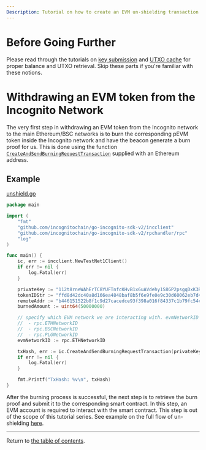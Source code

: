 ```yaml
---
Description: Tutorial on how to create an EVM un-shielding transaction
---
```


# Before Going Further

Please read through the tutorials on [key submission](../../accounts/submit_key.md)
and [UTXO cache](../../accounts/utxo_cache.md) for proper balance and UTXO retrieval. Skip these parts if you're familiar
with these notions.

# Withdrawing an EVM token from the Incognito Network

The very first step in withdrawing an EVM token from the Incognito network to the main Ethereum/BSC networks is to burn
the corresponding pEVM token inside the Incognito network and have the beacon generate a burn proof for us. This is done
using the function [`CreateAndSendBurningRequestTransaction`](../../../../incclient/bridge.go) supplied with an Ethereum
address.

## Example

[unshield.go](../../../code/bridge/evm/unshield/unshield.go)

```go
package main

import (
	"fmt"
	"github.com/incognitochain/go-incognito-sdk-v2/incclient"
	"github.com/incognitochain/go-incognito-sdk-v2/rpchandler/rpc"
	"log"
)

func main() {
	ic, err := incclient.NewTestNet1Client()
	if err != nil {
		log.Fatal(err)
	}

	privateKey := "112t8rneWAhErTC8YUFTnfcKHvB1x6uAVdehy1S8GP2psgqDxK3RHouUcd69fz88oAL9XuMyQ8mBY5FmmGJdcyrpwXjWBXRpoWwgJXjsxi4j"
	tokenIDStr := "ffd8d42dc40a8d166ea4848baf8b5f6e9fe0e9c30d60062eb7d44a8df9e00854"
	remoteAddr := "b446151522b8f1c9d27cacedce93f398a016f84337c1b79fc54c8436af5f7900"
	burnedAmount := uint64(50000000)

	// specify which EVM network we are interacting with. evmNetworkID could be one of the following:
	// 	- rpc.ETHNetworkID
	//	- rpc.BSCNetworkID
	//	- rpc.PLGNetworkID
	evmNetworkID := rpc.ETHNetworkID

	txHash, err := ic.CreateAndSendBurningRequestTransaction(privateKey, remoteAddr, tokenIDStr, burnedAmount, evmNetworkID)
	if err != nil {
		log.Fatal(err)
	}

	fmt.Printf("TxHash: %v\n", txHash)
}

```

After the burning process is successful, the next step is to retrieve the burn proof and submit it to the corresponding
smart contract. In this step, an EVM account is required to interact with the smart contract. This step is out of the
scope of this tutorial series. See example on the full flow of
un-shielding [here](https://github.com/incognitochain/incognito-cli/blob/development/bridge_evm.go).

---
Return to [the table of contents](../../../../README.md).
